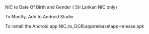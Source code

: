 NIC to Date Of Birth and Gender ( Sri Lankan NIC only)

To Modify,
Add to Android Studio

To install the Android app
NIC_to_DOB\app\release\app-release.apk

